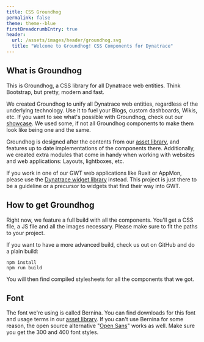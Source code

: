 ```yaml
---
title: CSS Groundhog
permalink: false
theme: theme--blue
firstBreadcrumbEntry: true
header:
  url: /assets/images/header/groundhog.svg
  title: "Welcome to Groundhog! CSS Components for Dynatrace"
---
```


## What is Groundhog

This is Groundhog, a CSS library for all Dynatrace web entities. Think Bootstrap,
but pretty, modern and fast.

We created Groundhog to unify all Dynatrace web entities, regardless of the
underlying technology. Use it to fuel your Blogs, custom dashboards, Wikis, etc.
If you want to see what's possible with Groundhog, check out our [showcase](/doc/showcase). We used
some, if not all Groundhog components to make them look like being one and the same.

Groundhog is designed after the contents from our [asset library](http://assets.ruxitlabs.com),
and features up to date implementations of the components there. Additionally, we created
extra modules that come in handy when working with websites and web applications: Layouts,
lightboxes, etc.

If you work in one of our GWT web applications like Ruxit or AppMon, please use the
[Dynatrace widget library](https://bitbucket.lab.dynatrace.org/projects/LIB/repos/widget-library/browse)
instead. This project is just there to be a guideline or a precursor to widgets that
find their way into GWT.

## How to get Groundhog

Right now, we feature a full build with all the components. You'll get a CSS file,
a JS file and all the images necessary. Please make sure to fit the paths to your
project.

If you want to have a more advanced build, check us out on GitHub and do a plain build:

```
npm install
npm run build
```

You will then find compiled stylesheets for all the components that we got.

## Font

The font we're using is called Bernina. You can find downloads for this font and
usage terms in our [asset library](http://assets.ruxitlabs.com/brand/bernina/). If you
can't use Bernina for some reason, the open source alternative "[Open Sans](https://www.google.com/fonts/specimen/Open+Sans)" works as well.
Make sure you get the 300 and 400 font styles.
